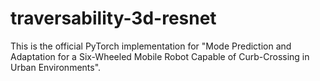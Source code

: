 # traversability-3d-resnet
This is the official PyTorch implementation for "Mode Prediction and Adaptation for a Six-Wheeled Mobile Robot Capable of Curb-Crossing in Urban Environments".
